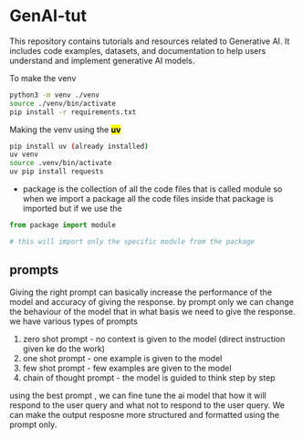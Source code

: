 # GenAI-tut
This repository contains tutorials and resources related to Generative AI. It includes code examples, datasets, and documentation to help users understand and implement generative AI models.

To make the venv
```bash
python3 -m venv ./venv
source ./venv/bin/activate
pip install -r requirements.txt
```

Making the venv using the <mark>**uv**</mark> 
```bash
pip install uv (already installed)
uv venv 
source .venv/bin/activate
uv pip install requests

```

- package is the collection of all the code files that is called module
so when we import a package all the code files inside that package is imported 
but if we use the 
```python
from package import module

# this will import only the specific module from the package
```
 
## prompts
Giving the right prompt can basically increase the performance of the model and accuracy of giving the response. by prompt only we can change the behaviour of the model that in what basis we need to give the response.
we have various types of prompts
1. zero shot prompt - no context is given to the model (direct instruction given ke do the work)
2. one shot prompt - one example is given to the model 
3. few shot prompt - few examples are given to the model
4. chain of thought prompt - the model is guided to think step by step

using the best prompt , we can fine tune the ai model that how it will respond to the user query and what not to respond to the user query. We can make the output resposne more structured and formatted using the prompt only.